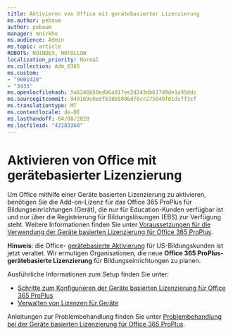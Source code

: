 ```yaml
---
title: Aktivieren von Office mit gerätebasierter Lizenzierung
ms.author: pebaum
author: pebaum
manager: mnirkhe
ms.audience: Admin
ms.topic: article
ROBOTS: NOINDEX, NOFOLLOW
localization_priority: Normal
ms.collection: Adm_O365
ms.custom:
- "9001420"
- "3433"
ms.openlocfilehash: 5a6246b50edb6a817ee2d243db617d9de1a95ddc
ms.sourcegitcommit: 940169c0edf638b5086d70cc275049f01dcff3cf
ms.translationtype: MT
ms.contentlocale: de-DE
ms.lasthandoff: 04/08/2020
ms.locfileid: "43183360"
---
```

# <a name="activating-office-using-device-based-licensing"></a>Aktivieren von Office mit gerätebasierter Lizenzierung

Um Office mithilfe einer Geräte basierten Lizenzierung zu aktivieren, benötigen Sie die Add-on-Lizenz für das Office 365 ProPlus für Bildungseinrichtungen (Gerät), die nur für Education-Kunden verfügbar ist und nur über die Registrierung für Bildungslösungen (EBS) zur Verfügung steht. Weitere Informationen finden Sie unter [Voraussetzungen für die Verwendung der Geräte basierten Lizenzierung für Office 365 ProPlus](https://docs.microsoft.com/deployoffice/device-based-licensing#requirements-for-using-device-based-licensing-for-office-365-proplus).

**Hinweis**: die Office- [gerätebasierte Aktivierung](https://aka.ms/officedba) für US-Bildungskunden ist jetzt veraltet. Wir ermutigen Organisationen, die neue **Office 365 ProPlus-gerätebasierte Lizenzierung** für Bildungseinrichtungen zu planen.

Ausführliche Informationen zum Setup finden Sie unter:
- [Schritte zum Konfigurieren der Geräte basierten Lizenzierung für Office 365 ProPlus](https://docs.microsoft.com/deployoffice/device-based-licensing#steps-to-configure-device-based-licensing-for-office-365-proplus)
- [Verwalten von Lizenzen für Geräte](https://docs.microsoft.com/Office365/Admin/misc/manage-licenses-for-devices)

Anleitungen zur Problembehandlung finden Sie unter [Problembehandlung bei der Geräte basierten Lizenzierung für Office 365 ProPlus](https://docs.microsoft.com/deployoffice/device-based-licensing#troubleshoot-device-based-licensing-for-office-365-proplus).